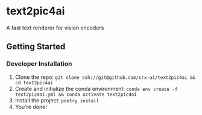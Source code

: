 # text2pic4ai
A fast text renderer for vision encoders

## Getting Started

### Developer Installation

1. Clone the repo: `git clone ssh://git@github.com/crx-ai/text2pic4ai && cd text2pic4ai`
2. Create and initialize the conda environment: `conda env create -f text2pic4ai.yml && conda activate text2pic4ai`
3. Install the project: `poetry install`
4. You're done!
